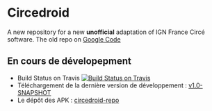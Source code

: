 Circedroid 
==========

A new repository for a new **unofficial** adaptation of IGN France Circé software.
The old repo on [Google Code](https://code.google.com/p/circedroid/)

En cours de dévelopepment
-----------------

* Build Status on Travis  [![Build Status on Travis](https://travis-ci.org/tcoupin/circedroid.svg?branch=develop)](https://travis-ci.org/tcoupin/circedroid)
* Téléchargement de la dernière version de développement : [v1.0-SNAPSHOT](https://raw.githubusercontent.com/tcoupin/circedroid-repo/master/circedroid-1.0-SNAPSHOT.apk)
* Le dépôt des APK : [circedroid-repo](https://github.com/tcoupin/circedroid-repo)
